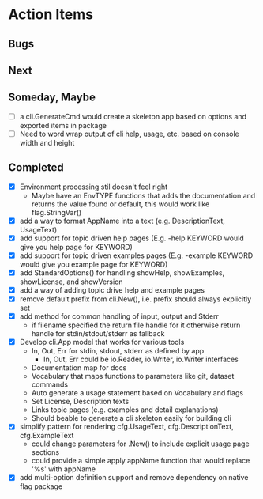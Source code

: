 
# Action Items

## Bugs

## Next

## Someday, Maybe

+ [ ] a cli.GenerateCmd would create a skeleton app based on options and exported items in package
+ [ ] Need to word wrap output of cli help, usage, etc. based on console width and height

## Completed

+ [x] Environment processing stil doesn't feel right
    + Maybe have an EnvTYPE functions that adds the documentation and returns the value found or default, this would work like flag.StringVar() 
+ [x] add a way to format AppName into a text (e.g. DescriptionText, UsageText)
+ [x] add support for topic driven help pages (E.g. -help KEYWORD would give you help page for KEYWORD)
+ [x] add support for topic driven examples pages (E.g. -example KEYWORD would give you example page for KEYWORD)
+ [x] add StandardOptions() for handling showHelp, showExamples, showLicense, and showVersion
+ [x] add a way of adding topic drive help and example pages 
+ [x] remove default prefix from cli.New(), i.e. prefix should always explicitly set
+ [x] add method for common handling of input, output and Stderr
    + if filename specified the return file handle for it otherwise return handle for stdin/stdout/stderr as fallback
+ [x] Develop cli.App model that works for various tools
    + In, Out, Err for stdin, stdout, stderr as defined by app
         + In, Out, Err could be io.Reader, io.Writer, io.Writer interfaces
    + Documentation map for docs
    + Vocabulary that maps functions to parameters like git, dataset commands
    + Auto generate a usage statement based on Vocabulary and flags
    + Set License, Description texts
    + Links topic pages (e.g. examples and detail explanations)
    + Should beable to generate a cli skeleton easily for building cli
+ [x] simplify pattern for rendering cfg.UsageText, cfg.DescriptionText, cfg.ExampleText
    + could change parameters for .New() to include explicit usage page sections
    + could provide a simple apply appName function  that would replace '%s' with appName
+ [x] add multi-option definition support and remove dependency on native flag package
